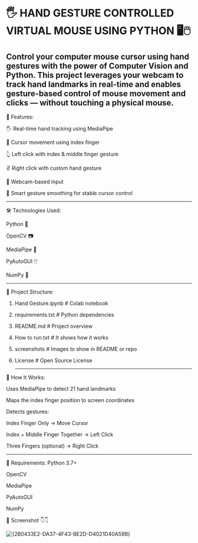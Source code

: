 # 🖐️ HAND GESTURE CONTROLLED VIRTUAL MOUSE USING PYTHON 🖥️🖱️

Control your computer mouse cursor using hand gestures with the power of Computer Vision and Python. This project leverages your webcam to track hand landmarks in real-time and enables gesture-based control of mouse movement and clicks — without touching a physical mouse.
----------------------------------------------------------------
🚀 Features:

🖐️ Real-time hand tracking using MediaPipe

🎯 Cursor movement using index finger

👆 Left click with index & middle finger gesture

✌️ Right click with custom hand gesture

🎥 Webcam-based input

🧠 Smart gesture smoothing for stable cursor control

----------------------------------------------------------------

🛠️ Technologies Used:

Python 🐍

OpenCV 📷

MediaPipe 🧠

PyAutoGUI 🖱️

NumPy 🔢

-------------------------------------------------------------------------------

📁 Project Structure:




1. Hand Gesture.ipynb         # Colab notebook
2. requirements.txt            # Python dependencies
3. README.md                   # Project overview
4. How to run.txt              # It shows how it works
5. screenshots                 # Images to show in README or repo
6. License                     # Open Source License
 
    -------------------------------------------------------------------------------

📸 How It Works: 

Uses MediaPipe to detect 21 hand landmarks

Maps the index finger position to screen coordinates

Detects gestures:

Index Finger Only → Move Cursor

Index + Middle Finger Together → Left Click

Three Fingers (optional) → Right Click

--------------------------------------------------------------
📝 Requirements: 
Python 3.7+

OpenCV

MediaPipe

PyAutoGUI

NumPy


📸 Screenshot 👇👇

![{2B0433E2-DA37-4F43-BE2D-D4021D40A59B}](https://github.com/user-attachments/assets/d93f3602-064f-4a96-9d9e-f74fa838c400)


